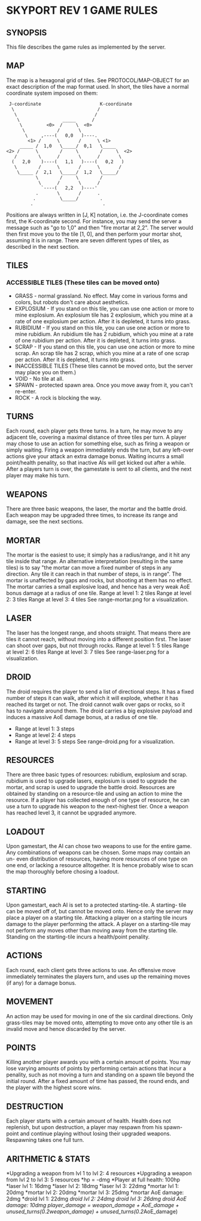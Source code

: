 SKYPORT REV 1 GAME RULES
========================

SYNOPSIS
--------

This file describes the game rules as implemented by the server.


MAP
---

The map is a hexagonal grid of tiles. See PROTOCOL/MAP-OBJECT for an exact description
of the map format used. In short, the tiles have a normal coordinate system
imposed on them:



     J-coordinate                      K-coordinate
      \                               /
       \                             /
        \                _____      /
         \         <0>  /     \  <0>
          \            /       \
           \     ,----(   0,0   )----.
            <1> /      \       /      \ <1>
         _____ /  1,0   \_____/  0,1   \_____
    <2> /      \        /     \        /     \  <2>
       /        \      /       \      /       \
      (   2,0    )----(   1,1   )----(   0,2   )
       \        /      \       /      \       /
        \_____ /  2,1   \_____/  1,2   \_____/
               \        /     \        /
                \      /       \      /
                 `----(   2,2   )----'
               .       \       /      .
              .         \_____/        .
             .                          .
	      
Positions are always written in [J, K] notation, i.e. the J-coordinate comes first,
the K-coordinate second. For instance, you may send the server a message
such as "go to 1,0" and then "fire mortar at 2,2". The server would then
first move you to the tile [1, 0], and then perform your mortar shot,
assuming it is in range.
There are seven different types of tiles, as described in the next section.

TILES
-----
### ACCESSIBLE TILES (These tiles can be moved onto)
* GRASS - normal grassland. No effect. May come in various forms and colors, but
	  robots don't care about aesthetics.
* EXPLOSIUM - If you stand on this tile, you can use one action or more to mine
		explosium. An explosium tile has 2 explosium, which you mine at a rate of
		one explosium per action. After it is depleted, it turns into grass.
* RUBIDIUM - If you stand on this tile, you can use one action or more to mine
		rubidium. An rubidium tile has 2 rubidium, which you mine at a rate of
		one rubidium per action. After it is depleted, it turns into grass.
* SCRAP - If you stand on this tile, you can use one action or more to mine
		scrap. An scrap tile has 2 scrap, which you mine at a rate of
		one scrap per action. After it is depleted, it turns into grass.
* INACCESSIBLE TILES (These tiles cannot be moved onto, but the server may place you on them.)
* VOID  - No tile at all.	
* SPAWN - protected spawn area. Once you move away from it, you can't re-enter.
* ROCK  - A rock is blocking the way.

TURNS
-----
Each round, each player gets three turns. In a turn, he may move to any
adjacent tile, covering a maximal distance of three tiles per turn. A
player may chose to use an action for something else, such as firing a
weapon or simply waiting. Firing a weapon immediately ends the turn, but
any left-over actions give your attack an extra damage bonus.
Waiting incurrs a small point/health penality, so that inactive AIs will
get kicked out after a while.
After a players turn is over, the gamestate is sent to all clients, and
the next player may make his turn.
		
WEAPONS
-------
There are three basic weapons, the laser, the mortar and the battle droid.
Each weapon may be upgraded three times, to increase its range and damage,
see the next sections.

MORTAR
------
The mortar is the easiest to use; it simply has a radius/range, and it
hit any tile inside that range. An alternative interpretation (resulting
in the same tiles) is to say "the mortar can move a fixed number of steps
in any direction. Any tile it can reach in that number of steps, is in
range". The mortar is unaffected by gaps and rocks, but shooting at them
has no effect. The mortar carries a small explosive load, and hence has
a very weak AoE bonus damage at a radius of one tile.
Range at level 1: 2 tiles
Range at level 2: 3 tiles
Range at level 3: 4 tiles
See range-mortar.png for a visualization.

LASER
-----
The laser has the longest range, and shoots straight. That means there
are tiles it cannot reach, without moving into a different position first.
The laser can shoot over gaps, but not through rocks.
Range at level 1: 5 tiles
Range at level 2: 6 tiles
Range at level 3: 7 tiles
See range-laser.png for a visualization.

DROID
-----
The droid requires the player to send a list of directional steps.
It has a fixed number of steps it can walk, after which it will explode,
whether it has reached its target or not. The droid cannot walk over gaps
or rocks, so it has to navigate around them. The droid carries a big
explosive payload and induces a massive AoE damage bonus, at a radius of
one tile.
* Range at level 1: 3 steps
* Range at level 2: 4 steps
* Range at level 3: 5 steps
See range-droid.png for a visualization.

   
RESOURCES
---------
There are three basic types of resources: rubidium, explosium and scrap.
rubidium is used to upgrade lasers, explosium is used to upgrade the
mortar, and scrap is used to upgrade the battle droid.
Resources are obtained by standing on a resource-tile and using an action
to mine the resource. If a player has collected enough of one type of resource,
he can use a turn to upgrade his weapon to the next-highest tier. Once a weapon has
reached level 3, it cannot be upgraded anymore.


LOADOUT
-------
Upon gamestart, the AI can chose two weapons to use for the entire game.
Any combinations of weapons can be chosen. Some maps may contain an un-
even distribution of resources, having more resources of one type on one
end, or lacking a resource alltogether. It is hence probably wise to
scan the map thoroughly before chosing a loadout.


STARTING
--------
Upon gamestart, each AI is set to a protected starting-tile. A starting-
tile can be moved off of, but cannot be moved onto. Hence only the server
may place a player on a starting tile.
Attacking a player on a starting tile incurs damage to the player
performing the attack. A player on a starting-tile may not perform any
moves other than moving away from the starting tile. Standing on the
starting-tile incurs a health/point penality.

ACTIONS
-------
Each round, each client gets three actions to use. An offensive move
immediately terminates the players turn, and uses up the remaining
moves (if any) for a damage bonus. 

MOVEMENT
--------
An action may be used for moving in one of the six cardinal directions.
Only grass-tiles may be moved onto, attempting to move onto any other
tile is an invalid move and hence discarded by the server.

POINTS
------
Killing another player awards you with a certain amount of points. You
may lose varying amounts of points by performing certain actions that
incur a penality, such as not moving a turn and standing on a spawn
tile beyond the initial round. After a fixed amount of time has passed,
the round ends, and the player with the highest score wins.

DESTRUCTION
-----------
Each player starts with a certain amount of health. Health does not
replenish, but upon destruction, a player may respawn from his spawn-
point and continue playing without losing their upgraded weapons.
Respawning takes one full turn.

ARITHMETIC & STATS
------------------
*Upgrading a weapon from lvl 1 to lvl 2: 4 resources
*Upgrading a weapon from lvl 2 to lvl 3: 5 resources
*hp = -dmg
*Player at full health: 100hp
*laser lvl 1: 16dmg
*laser lvl 2: 18dmg
*laser lvl 3: 22dmg
*mortar lvl 1: 20dmg
*mortar lvl 2: 20dmg
*mortar lvl 3: 25dmg
*mortar AoE damage: 2dmg
*droid lvl 1: 22dmg
*droid lvl 2: 24dmg
*droid lvl 3: 26dmg
*droid AoE damage: 10dmg
*player_damage = weapon_damage
	       + AoE_damage + unused_turns*(0.2*weapon_damage) + unused_turns*(0.2*AoE_damage)
